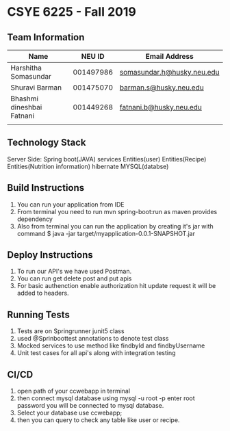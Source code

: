# CSYE 6225 - Fall 2019

## Team Information

| Name | NEU ID | Email Address |
| --- | --- | --- |
| Harshitha Somasundar |001497986 | somasundar.h@husky.neu.edu |
| Shuravi Barman | 001475070 | barman.s@husky.neu.edu |
| Bhashmi dineshbai Fatnani |  001449268 |  fatnani.b@husky.neu.edu|
| | | |

## Technology Stack
Server Side:
Spring boot(JAVA)
services
Entities(user)
Entities(Recipe)
Entities(Nutrition information)
hibernate
MYSQL(databse)

## Build Instructions
1. You can run your application from IDE
2. From terminal you need to run mvn spring-boot:run as maven provides dependency
3. Also from terminal you can run the application by creating it's jar with command $ java -jar target/myapplication-0.0.1-SNAPSHOT.jar


## Deploy Instructions
1. To run our API's we have used Postman.
2. You can run get delete post and put apis
3. For basic authenction enable authorization hit update request it will be added to headers.



## Running Tests
1. Tests are on Springrunner junit5 class
2. used @Sprinboottest annotations to denote test class 
3. Mocked services to use method like findbyId and findbyUsername
4. Unit test cases for all api's along with integration testing

## CI/CD
1. open path of your ccwebapp in terminal
2. then connect mysql database using mysql -u root -p enter root password you will be connected to mysql database.
3. Select your database use ccwebapp;
4. then you can query to check any table like user or recipe.



